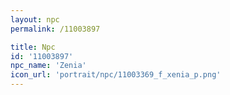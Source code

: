 ```yaml
---
layout: npc
permalink: /11003897

title: Npc
id: '11003897'
npc_name: 'Zenia'
icon_url: 'portrait/npc/11003369_f_xenia_p.png'
---
```

